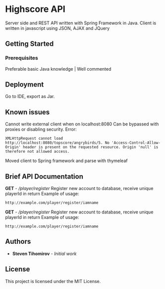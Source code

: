 # Highscore API

Server side and REST API written with Spring Framework in Java. Client is written in javascript using JSON, AJAX and JQuery

## Getting Started



### Prerequisites

Preferable basic Java knowledge |
Well commented


## Deployment

Go to IDE, export as Jar.

## Known issues

Cannot write external client when on localhost:8080
Can be bypassed with proxies or disabling security.
Error: 
```
XMLHttpRequest cannot load http://localhost:8080/topscore/angrybirds/5. No 'Access-Control-Allow-Origin' header is present on the requested resource. Origin 'null' is therefore not allowed access.
```
Moved client to Spring framework and parse with thymeleaf




## Brief API Documentation

**GET** - */player/register*
Register new account to database, receive unique playerId in return
Example of usage: 
```
http://example.com/player/register/iamname
```

**GET** - */player/register*
Register new account to database, receive unique playerId in return
Example of usage: 
```
http://example.com/player/register/iamname
```



## Authors

* **Steven Tihomirov** - *Initial work* 


## License

This project is licensed under the MIT License.

